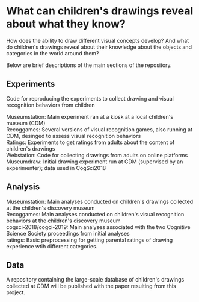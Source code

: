 # What can children's drawings reveal about what they know?

How does the ability to draw different visual concepts develop? And what do children's drawings reveal about their knowledge
about the objects and categories in the world around them?

Below are brief descriptions of the main sections of the repository.

## Experiments
Code for reproducing the experiments to collect drawing and visual recognition behaviors from children <br/>

Museumstation: Main experiment ran at a kiosk at a local children's museum (CDM) <br/>
Recoggames: Several versions of visual recognition games, also running at CDM, desinged to assess visual recognition behaviors <br/>
Ratings: Experiments to get ratings from adults about the content of children's drawings <br/>
Webstation: Code for collecting drawings from adults on online platforms  <br/>
Museumdraw: Initial drawing experiment run at CDM (supervised by an experimenter); data used in CogSci2018 <br/>

## Analysis
Museumstation: Main analyses conducted on children's drawings collected at the children's discovery museum <br/>
Recoggames: Main analyses conducted on children's visual recognition behaviors at the children's discovery museum <br/>
cogsci-2018/cogci-2019: Main analyses associated with the two Cognitive Science Society proceedings from initial analyses <br/>
ratings: Basic preprocessing for getting parental ratings of drawing experience wtih different categories.

## Data
A repository containing the large-scale database of children's drawings collected at CDM will be published with the paper resulting from this project.
